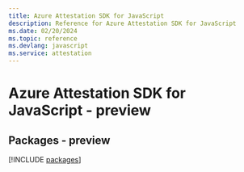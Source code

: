 ```yaml
---
title: Azure Attestation SDK for JavaScript
description: Reference for Azure Attestation SDK for JavaScript
ms.date: 02/20/2024
ms.topic: reference
ms.devlang: javascript
ms.service: attestation
---
```

# Azure Attestation SDK for JavaScript - preview
## Packages - preview
[!INCLUDE [packages](attestation-index.md)]